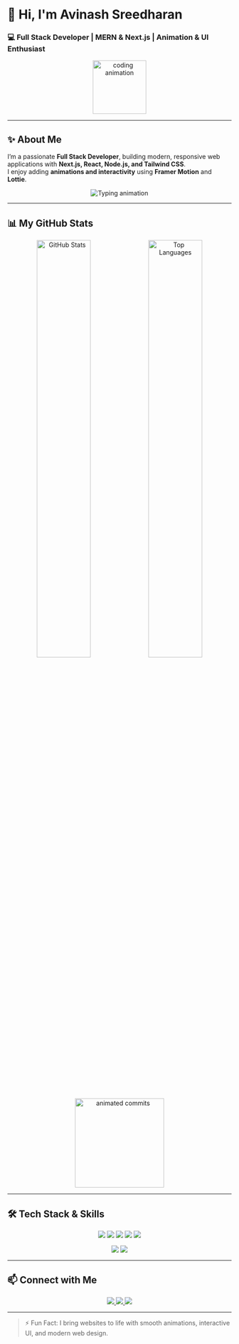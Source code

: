 # 👋 Hi, I'm Avinash Sreedharan
### 💻 Full Stack Developer | MERN & Next.js | Animation & UI Enthusiast

<p align="center">
  <img src="https://media.giphy.com/media/26ufdipQqU2lhNA4g/giphy.gif" width="120" alt="coding animation" />
</p>

---

## ✨ About Me
I’m a passionate **Full Stack Developer**, building modern, responsive web applications with **Next.js, React, Node.js, and Tailwind CSS**.  
I enjoy adding **animations and interactivity** using **Framer Motion** and **Lottie**.

<p align="center">
  <img src="https://readme-typing-svg.herokuapp.com?font=Fira+Code&size=28&pause=1000&width=435&lines=Full+Stack+Developer" alt="Typing animation" />
</p>

---

## 📊 My GitHub Stats

<p align="center">
  <img src="https://github-readme-stats.vercel.app/api?username=codesavinash&show_icons=true&theme=radical&hide_border=true" alt="GitHub Stats" width="49%" />
  <img src="https://github-readme-stats.vercel.app/api/top-langs/?username=codesavinash&layout=compact&theme=radical&hide_border=true" alt="Top Languages" width="49%" />
</p>

<p align="center">
  <img src="https://media.giphy.com/media/3o6ZtaO9BZHcOjmErm/giphy.gif" width="200" alt="animated commits" />
</p>

---

## 🛠️ Tech Stack & Skills

<p align="center">
  <img src="https://img.shields.io/badge/Next.js-000000?style=for-the-badge&logo=nextdotjs&logoColor=white" />
  <img src="https://img.shields.io/badge/React-61DAFB?style=for-the-badge&logo=react&logoColor=black" />
  <img src="https://img.shields.io/badge/Node.js-339933?style=for-the-badge&logo=nodedotjs&logoColor=white" />
  <img src="https://img.shields.io/badge/TypeScript-3178C6?style=for-the-badge&logo=typescript&logoColor=white" />
  <img src="https://img.shields.io/badge/TailwindCSS-06B6D4?style=for-the-badge&logo=tailwind-css&logoColor=white" />
</p>

<p align="center">
  <img src="https://img.shields.io/badge/FramerMotion-F24E1E?style=for-the-badge&logo=framer&logoColor=white" />
  <img src="https://img.shields.io/badge/Lottie-FC5C7D?style=for-the-badge&logo=lottie&logoColor=white" />
</p>

---

## 📫 Connect with Me

<p align="center">
  <a href="https://linkedin.com/in/avinash-sreedharan-a182666a/" target="_blank">
    <img src="https://img.shields.io/badge/LinkedIn-0A66C2?style=for-the-badge&logo=linkedin&logoColor=white" />
  </a>
  <a href="https://github.com/codesavinash" target="_blank">
    <img src="https://img.shields.io/badge/GitHub-181717?style=for-the-badge&logo=github&logoColor=white" />
  </a>
  <a href="https://codesavinash-github-io.vercel.app/" target="_blank">
    <img src="https://img.shields.io/badge/Portfolio-FF6F61?style=for-the-badge&logo=google-chrome&logoColor=white" />
  </a>
</p>

---

> ⚡ Fun Fact: I bring websites to life with smooth animations, interactive UI, and modern web design.
